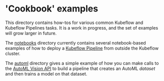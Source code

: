 # 'Cookbook' examples

This directory contains how-tos for various common Kubeflow and Kubeflow Pipelines tasks. It is a work in progress, and the set of examples will grow larger in future.

The [notebooks](./notebooks) directory currently contains several notebook-based examples of how to deploy a [Kubeflow Pipeline](https://www.kubeflow.org/docs/pipelines/) from outside the Kubeflow cluster.

The [automl](./automl) directory gives a simple example of how you can make calls to the [AutoML Vision API](https://cloud.google.com/automl/) to build a pipeline that creates an AutoML *dataset* and then trains a model on that dataset.
